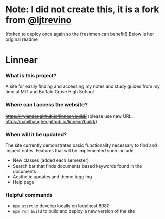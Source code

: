# Note: I did not create this, it is a fork from [@ljtrevino](https://github.com/ljtrevino)
(forked to deploy once again so the freshmen can benefit!)
Below is her original readme

# Linnear

### What is this project?
A site for easily finding and accessing my notes and study guides from my time at MIT and Buffalo Grove High School

### Where can I access the website?
~~https://lrylander.github.io/linnear/build/~~ (please use new URL: https://nabilbaugher.github.io/linnear/build/)

### When will it be updated?
The site currently demonstrates basic functionality necessary to find and inspect notes.  Features that will be implemented soon include:
* New classes (added each semester)
* Search bar that finds documents based keywords found in the documents
* Aesthetic updates and theme toggling
* Help page

### Helpful commands
* `npm start` to develop locally on localhost:8080
* `npm run build` to build and deploy a new version of the site
